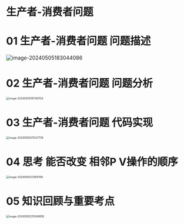 # 生产者-消费者问题



# 01 生产者-消费者问题 问题描述

![image-20240505183044086](https://cvp.oss-cn-shanghai.aliyuncs.com/picgo/202405051830332.png)



# 02 生产者-消费者问题 问题分析

<img src="https://cvp.oss-cn-shanghai.aliyuncs.com/picgo/202405051917951.png" alt="image-20240505191740704" style="zoom:50%;" />



# 03 生产者-消费者问题 代码实现

<img src="https://cvp.oss-cn-shanghai.aliyuncs.com/picgo/202405052113997.png" alt="image-20240505211327738" style="zoom:50%;" />



# 04 思考 能否改变 相邻P V操作的顺序

<img src="https://cvp.oss-cn-shanghai.aliyuncs.com/picgo/202405052138362.png" alt="image-20240505213815158" style="zoom:50%;" />



# 05 知识回顾与重要考点

<img src="https://cvp.oss-cn-shanghai.aliyuncs.com/picgo/202405052150783.png" alt="image-20240505215040658" style="zoom:50%;" />
